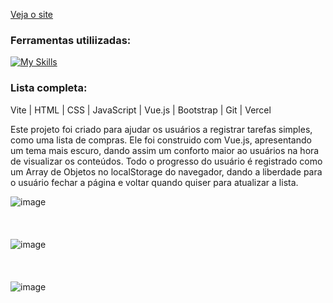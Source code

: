 [Veja o site](https://vue-to-do-list-mu.vercel.app/)

### Ferramentas utiliizadas:
[![My Skills](https://skillicons.dev/icons?i=vite,html,css,js,vue,bootstrap,git,vercel)](https://skillicons.dev)

### Lista completa:
Vite | HTML | CSS | JavaScript | Vue.js | Bootstrap | Git | Vercel

Este projeto foi criado para ajudar os usuários a registrar tarefas simples, como uma lista de compras.
Ele foi construido com Vue.js, apresentando um tema mais escuro, dando assim um conforto maior ao usuários na hora de visualizar os conteúdos.
Todo o progresso do usuário é registrado como um Array de Objetos no localStorage do navegador, dando a liberdade para o usuário fechar a página e voltar quando quiser para atualizar a lista.

![image](https://github.com/user-attachments/assets/6760f769-2dde-41a5-af57-fa266d9d5b79)
<br/>
<br/>
<br/>
<br/>
![image](https://github.com/user-attachments/assets/6ca0cc49-08d3-4d74-b07b-89e26fec7f3f)
<br/>
<br/>
<br/>
<br/>
![image](https://github.com/user-attachments/assets/a6a8dfa6-c67d-412c-a96f-9ff690566d36)
